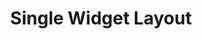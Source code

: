 ---
title: Single Widget Layout
description: Align and position individual widgets
weight: 9
lastmod: 2019-07-13T10:13:30-04:00
draft: false
emoji: 🐦
vimeo: 336025618
video_length: 2:26
---
